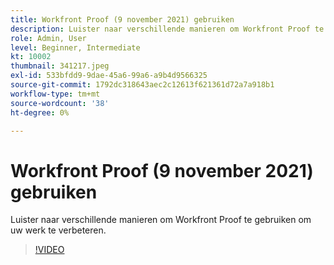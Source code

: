 ```yaml
---
title: Workfront Proof (9 november 2021) gebruiken
description: Luister naar verschillende manieren om Workfront Proof te gebruiken om uw werk te verbeteren.
role: Admin, User
level: Beginner, Intermediate
kt: 10002
thumbnail: 341217.jpeg
exl-id: 533bfdd9-9dae-45a6-99a6-a9b4d9566325
source-git-commit: 1792dc318643aec2c12613f621361d72a7a918b1
workflow-type: tm+mt
source-wordcount: '38'
ht-degree: 0%

---
```


# Workfront Proof (9 november 2021) gebruiken

Luister naar verschillende manieren om Workfront Proof te gebruiken om uw werk te verbeteren.

>[!VIDEO](https://video.tv.adobe.com/v/341217/?quality=12&learn=on)
